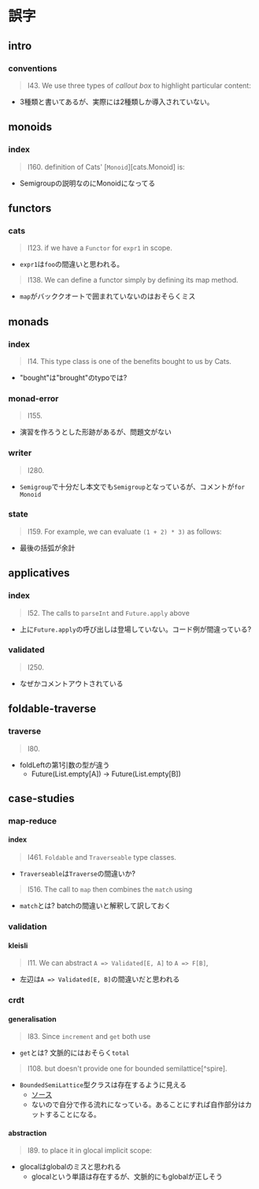 # 誤字

## intro
### conventions
> l43.
> We use three types of *callout box* to highlight particular content:

- 3種類と書いてあるが、実際には2種類しか導入されていない。

## monoids
### index
> l160.
> definition of Cats' [`Monoid`][cats.Monoid] is:

- Semigroupの説明なのにMonoidになってる

## functors
### cats
> l123.
> if we have a `Functor` for `expr1` in scope.

- `expr1`は`foo`の間違いと思われる。

> l138.
> We can define a functor simply by defining its map method.

- `map`がバッククオートで囲まれていないのはおそらくミス

## monads
### index
> l14.
> This type class is one of the benefits bought to us by Cats.

- "bought"は"brought"のtypoでは?


### monad-error
> l155.

- 演習を作ろうとした形跡があるが、問題文がない

### writer
> l280.

- `Semigroup`で十分だし本文でも`Semigroup`となっているが、コメントが`for Monoid`

### state
> l159.
> For example, we can evaluate `(1 + 2) * 3)` as follows:

- 最後の括弧が余計

## applicatives
### index
> l52.
> The calls to `parseInt` and `Future.apply` above

- 上に`Future.apply`の呼び出しは登場していない。コード例が間違っている?

### validated
> l250.

- なぜかコメントアウトされている

## foldable-traverse
### traverse
> l80.

- foldLeftの第1引数の型が違う
  + Future(List.empty[A]) -> Future(List.empty[B])
  
## case-studies
### map-reduce
#### index
> l461.
> `Foldable` and `Traverseable` type classes.

- `Traverseable`は`Traverse`の間違いか?

> l516.
> The call to `map` then combines the `match` using

- `match`とは? batchの間違いと解釈して訳しておく

### validation
#### kleisli
> l11.
We can abstract `A => Validated[E, A]` to `A => F[B]`,

- 左辺は`A => Validated[E, B]`の間違いだと思われる

### crdt
#### generalisation
> l83.
> Since `increment` and `get` both use

- `get`とは? 文脈的にはおそらく`total`

> l108.
> but doesn't provide one
> for bounded semilattice[^spire].

- `BoundedSemiLattice`型クラスは存在するように見える
  + [ソース](https://github.com/typelevel/cats/blob/master/kernel/src/main/scala/cats/kernel/BoundedSemilattice.scala)
  + ないので自分で作る流れになっている。あることにすれば自作部分はカットすることになる。

#### abstraction
> l89.
> to place it in glocal implicit scope:

- glocalはglobalのミスと思われる
  + glocalという単語は存在するが、文脈的にもglobalが正しそう